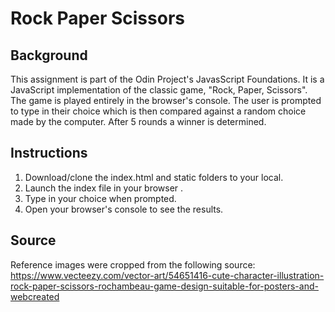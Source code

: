 # Rock Paper Scissors

## Background
This assignment is part of the Odin Project's JavasScript Foundations.
It is a JavaScript implementation of the classic game, "Rock, Paper, Scissors". 
The game is played entirely in the browser's console.
The user is prompted to type in their choice which is then compared against a random choice made by the computer. 
After 5 rounds a winner is determined. 

## Instructions
1. Download/clone the index.html and static folders to your local.
2. Launch the index file in your browser .
3. Type in your choice when prompted.
4. Open your browser's console to see the results. 

## Source
Reference images were cropped from the following source: https://www.vecteezy.com/vector-art/54651416-cute-character-illustration-rock-paper-scissors-rochambeau-game-design-suitable-for-posters-and-webcreated